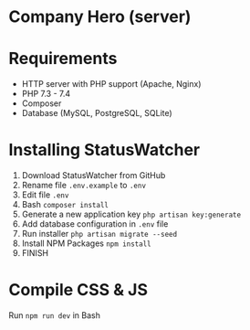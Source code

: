 # Company Hero (server)


# Requirements
* HTTP server with PHP support (Apache, Nginx)
* PHP 7.3 - 7.4
* Composer
* Database (MySQL, PostgreSQL, SQLite)

# Installing StatusWatcher
1. Download StatusWatcher from GitHub
2. Rename file ```.env.example``` to ```.env```
3. Edit file ```.env```
4. Bash ```composer install```
5. Generate a new application key ```php artisan key:generate```
6. Add database configuration in ```.env``` file
7. Run installer ```php artisan migrate --seed```
8. Install NPM Packages ```npm install```
9. FINISH

# Compile CSS & JS
Run ```npm run dev``` in Bash  